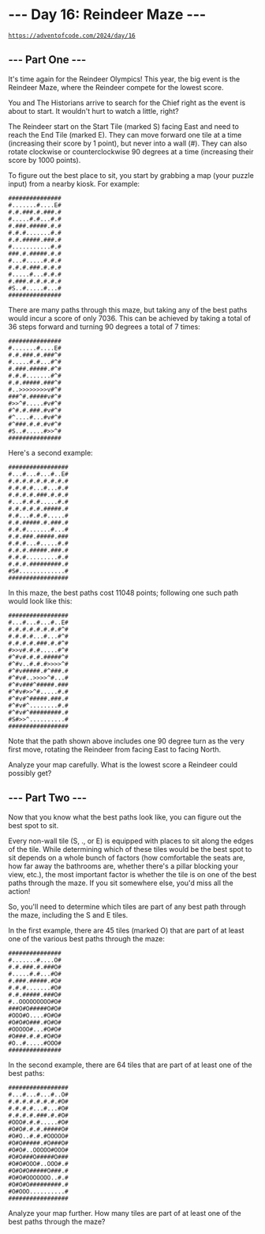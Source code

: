 # --- Day 16: Reindeer Maze ---

[`https://adventofcode.com/2024/day/16`](https://adventofcode.com/2024/day/16)

## --- Part One ---

It's time again for the Reindeer Olympics! This year, the big event is the
Reindeer Maze, where the Reindeer compete for the lowest score.

You and The Historians arrive to search for the Chief right as the event is
about to start. It wouldn't hurt to watch a little, right?

The Reindeer start on the Start Tile (marked S) facing East and need to reach
the End Tile (marked E). They can move forward one tile at a time (increasing
their score by 1 point), but never into a wall (#). They can also rotate
clockwise or counterclockwise 90 degrees at a time (increasing their score by
1000 points).

To figure out the best place to sit, you start by grabbing a map (your puzzle
input) from a nearby kiosk. For example:

```text
###############
#.......#....E#
#.#.###.#.###.#
#.....#.#...#.#
#.###.#####.#.#
#.#.#.......#.#
#.#.#####.###.#
#...........#.#
###.#.#####.#.#
#...#.....#.#.#
#.#.#.###.#.#.#
#.....#...#.#.#
#.###.#.#.#.#.#
#S..#.....#...#
###############
```

There are many paths through this maze, but taking any of the best paths would
incur a score of only 7036. This can be achieved by taking a total of 36 steps
forward and turning 90 degrees a total of 7 times:

```text
###############
#.......#....E#
#.#.###.#.###^#
#.....#.#...#^#
#.###.#####.#^#
#.#.#.......#^#
#.#.#####.###^#
#..>>>>>>>>v#^#
###^#.#####v#^#
#>>^#.....#v#^#
#^#.#.###.#v#^#
#^....#...#v#^#
#^###.#.#.#v#^#
#S..#.....#>>^#
###############
```

Here's a second example:

```text
#################
#...#...#...#..E#
#.#.#.#.#.#.#.#.#
#.#.#.#...#...#.#
#.#.#.#.###.#.#.#
#...#.#.#.....#.#
#.#.#.#.#.#####.#
#.#...#.#.#.....#
#.#.#####.#.###.#
#.#.#.......#...#
#.#.###.#####.###
#.#.#...#.....#.#
#.#.#.#####.###.#
#.#.#.........#.#
#.#.#.#########.#
#S#.............#
#################
```

In this maze, the best paths cost 11048 points; following one such path would
look like this:

```text
#################
#...#...#...#..E#
#.#.#.#.#.#.#.#^#
#.#.#.#...#...#^#
#.#.#.#.###.#.#^#
#>>v#.#.#.....#^#
#^#v#.#.#.#####^#
#^#v..#.#.#>>>>^#
#^#v#####.#^###.#
#^#v#..>>>>^#...#
#^#v###^#####.###
#^#v#>>^#.....#.#
#^#v#^#####.###.#
#^#v#^........#.#
#^#v#^#########.#
#S#>>^..........#
#################
```

Note that the path shown above includes one 90 degree turn as the very first
move, rotating the Reindeer from facing East to facing North.

Analyze your map carefully. What is the lowest score a Reindeer could possibly
get?

## --- Part Two ---

Now that you know what the best paths look like, you can figure out the best
spot to sit.

Every non-wall tile (S, ., or E) is equipped with places to sit along the edges
of the tile. While determining which of these tiles would be the best spot to
sit depends on a whole bunch of factors (how comfortable the seats are, how far
away the bathrooms are, whether there's a pillar blocking your view, etc.), the
most important factor is whether the tile is on one of the best paths through
the maze. If you sit somewhere else, you'd miss all the action!

So, you'll need to determine which tiles are part of any best path through the
maze, including the S and E tiles.

In the first example, there are 45 tiles (marked O) that are part of at least
one of the various best paths through the maze:

```text
###############
#.......#....O#
#.#.###.#.###O#
#.....#.#...#O#
#.###.#####.#O#
#.#.#.......#O#
#.#.#####.###O#
#..OOOOOOOOO#O#
###O#O#####O#O#
#OOO#O....#O#O#
#O#O#O###.#O#O#
#OOOOO#...#O#O#
#O###.#.#.#O#O#
#O..#.....#OOO#
###############
```

In the second example, there are 64 tiles that are part of at least one of the best paths:

```text
#################
#...#...#...#..O#
#.#.#.#.#.#.#.#O#
#.#.#.#...#...#O#
#.#.#.#.###.#.#O#
#OOO#.#.#.....#O#
#O#O#.#.#.#####O#
#O#O..#.#.#OOOOO#
#O#O#####.#O###O#
#O#O#..OOOOO#OOO#
#O#O###O#####O###
#O#O#OOO#..OOO#.#
#O#O#O#####O###.#
#O#O#OOOOOOO..#.#
#O#O#O#########.#
#O#OOO..........#
#################
```

Analyze your map further. How many tiles are part of at least one of the best
paths through the maze?
